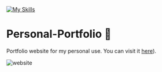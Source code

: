 [![My Skills](https://skillicons.dev/icons?i=express,nodejs,js,react,html,css,vscode,aws&perline=10)](https://skillicons.dev)
# Personal-Portfolio 🌟

Portfolio website for my personal use. You can visit it [here](https://yu-feng.me/)). 

<img src = 'img/Portfolio-screenshot.png' alt='website' decoding="async" loading="lazy"/>


